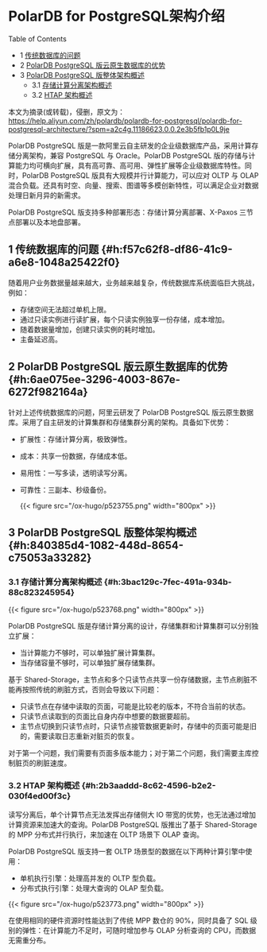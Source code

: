 # PolarDB for PostgreSQL架构介绍


<div class="ox-hugo-toc toc has-section-numbers">

<div class="heading">Table of Contents</div>

- <span class="section-num">1</span> [传统数据库的问题](#h:f57c62f8-df86-41c9-a6e8-1048a25422f0)
- <span class="section-num">2</span> [PolarDB PostgreSQL 版云原生数据库的优势](#h:6ae075ee-3296-4003-867e-6272f982164a)
- <span class="section-num">3</span> [PolarDB PostgreSQL 版整体架构概述](#h:840385d4-1082-448d-8654-c75053a33282)
    - <span class="section-num">3.1</span> [存储计算分离架构概述](#h:3bac129c-7fec-491a-934b-88c823245954)
    - <span class="section-num">3.2</span> [HTAP 架构概述](#h:2b3aaddd-8c62-4596-b2e2-030f4ed00f3c)

</div>
<!--endtoc-->


本文为摘录(或转载)，侵删，原文为： https://help.aliyun.com/zh/polardb/polardb-for-postgresql/polardb-for-postgresql-architecture/?spm=a2c4g.11186623.0.0.2e3b5fb1p0L9je

PolarDB PostgreSQL 版是一款阿里云自主研发的企业级数据库产品，采用计算存储分离架构，兼容
PostgreSQL 与 Oracle。PolarDB PostgreSQL 版的存储与计算能力均可横向扩展，具有高可靠、高可用、弹性扩展等企业级数据库特性。同时，PolarDB PostgreSQL 版具有大规模并行计算能力，可以应对
OLTP 与 OLAP 混合负载。还具有时空、向量、搜索、图谱等多模创新特性，可以满足企业对数据处理日新月异的新需求。

PolarDB PostgreSQL 版支持多种部署形态：存储计算分离部署、X-Paxos 三节点部署以及本地盘部署。


## <span class="section-num">1</span> 传统数据库的问题 {#h:f57c62f8-df86-41c9-a6e8-1048a25422f0}

随着用户业务数据量越来越大，业务越来越复杂，传统数据库系统面临巨大挑战，例如：

-   存储空间无法超过单机上限。
-   通过只读实例进行读扩展，每个只读实例独享一份存储，成本增加。
-   随着数据量增加，创建只读实例的耗时增加。
-   主备延迟高。


## <span class="section-num">2</span> PolarDB PostgreSQL 版云原生数据库的优势 {#h:6ae075ee-3296-4003-867e-6272f982164a}

针对上述传统数据库的问题，阿里云研发了 PolarDB PostgreSQL 版云原生数据库。采用了自主研发的计算集群和存储集群分离的架构。具备如下优势：

-   扩展性：存储计算分离，极致弹性。
-   成本：共享一份数据，存储成本低。
-   易用性：一写多读，透明读写分离。
-   可靠性：三副本、秒级备份。

    {{< figure src="/ox-hugo/p523755.png" width="800px" >}}


## <span class="section-num">3</span> PolarDB PostgreSQL 版整体架构概述 {#h:840385d4-1082-448d-8654-c75053a33282}


### <span class="section-num">3.1</span> 存储计算分离架构概述 {#h:3bac129c-7fec-491a-934b-88c823245954}

{{< figure src="/ox-hugo/p523768.png" width="800px" >}}

PolarDB PostgreSQL 版是存储计算分离的设计，存储集群和计算集群可以分别独立扩展：

-   当计算能力不够时，可以单独扩展计算集群。
-   当存储容量不够时，可以单独扩展存储集群。

基于 Shared-Storage，主节点和多个只读节点共享一份存储数据，主节点刷脏不能再按照传统的刷脏方式，否则会导致以下问题：

-   只读节点在存储中读取的页面，可能是比较老的版本，不符合当前的状态。
-   只读节点读取到的页面比自身内存中想要的数据要超前。
-   主节点切换到只读节点时，只读节点接管数据更新时，存储中的页面可能是旧的，需要读取日志重新对脏页的恢复。

对于第一个问题，我们需要有页面多版本能力；对于第二个问题，我们需要主库控制脏页的刷脏速度。


### <span class="section-num">3.2</span> HTAP 架构概述 {#h:2b3aaddd-8c62-4596-b2e2-030f4ed00f3c}

读写分离后，单个计算节点无法发挥出存储侧大 IO 带宽的优势，也无法通过增加计算资源来加速大的查询。PolarDB PostgreSQL 版推出了基于 Shared-Storage 的 MPP 分布式并行执行，来加速在 OLTP 场景下 OLAP 查询。

PolarDB PostgreSQL 版支持一套 OLTP 场景型的数据在以下两种计算引擎中使用：

-   单机执行引擎：处理高并发的 OLTP 型负载。
-   分布式执行引擎：处理大查询的 OLAP 型负载。

{{< figure src="/ox-hugo/p523773.png" width="800px" >}}

在使用相同的硬件资源时性能达到了传统 MPP 数仓的 90%，同时具备了 SQL 级别的弹性：在计算能力不足时，可随时增加参与 OLAP 分析查询的 CPU，而数据无需重分布。

